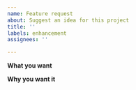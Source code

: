 ```yaml
---
name: Feature request
about: Suggest an idea for this project
title: ''
labels: enhancement
assignees: ''

---
```


**What you want**

**Why you want it**
